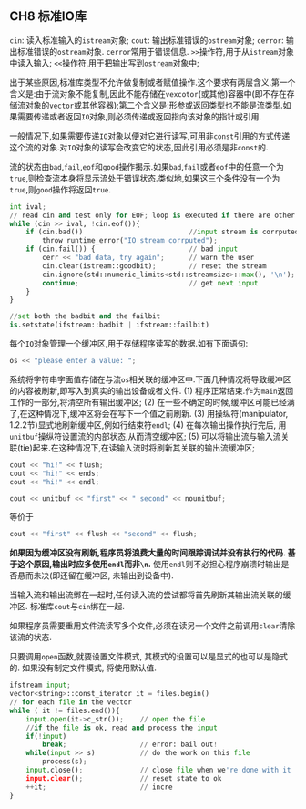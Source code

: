 ##  CH8 标准IO库

`cin`: 读入标准输入的`istream`对象;
`cout`: 输出标准错误的`ostream`对象;
`cerror`: 输出标准错误的`ostream`对象. `cerror`常用于错误信息.
`>>`操作符,用于从`istream`对象中读入输入;
`<<`操作符,用于把输出写到`ostream`对象中;

出于某些原因,标准库类型不允许做复制或者赋值操作.这个要求有两层含义.第一个含义是:由于流对象不能复制,因此不能存储在`vexcotor`(或其他)容器中(即不存在存储流对象的`vector`或其他容器);第二个含义是:形参或返回类型也不能是流类型.如果需要传递或者返回`IO`对象,则必须传递或返回指向该对象的指针或引用.

一般情况下,如果需要传递`IO`对象以便对它进行读写,可用非`const`引用的方式传递这个流的对象.对`IO`对象的读写会改变它的状态,因此引用必须是非`const`的.

流的状态由`bad`,`fail`,`eof`和`good`操作揭示.如果`bad`,`fail`或者`eof`中的任意一个为`true`,则检查流本身将显示流处于错误状态.类似地,如果这三个条件没有一个为`true`,则`good`操作将返回`true`.

```python
int ival;
// read cin and test only for EOF; loop is executed if there are other IO failures
while (cin >> ival, !cin.eof()){
	if (cin.bad())							//input stream is corrputed; bail out
    	throw runtime_error("IO stream corrputed");
    if (cin.fail()) {						// bad input
    	cerr << "bad data, try again";		// warn the user
        cin.clear(istream::goodbit);		// reset the stream
        cin.ignore(std::numeric_limits<std::streamsize>::max(), '\n');	//ignore bad inputs
        continue;							// get next input
    }
}
```

```python
//set both the badbit and the failbit
is.setstate(ifstream::badbit | ifstream::failbit)
```

每个`IO`对象管理一个缓冲区,用于存储程序读写的数据.如有下面语句:
```python
os << "please enter a value: ";
```
系统将字符串字面值存储在与流`os`相关联的缓冲区中.下面几种情况将导致缓冲区的内容被刷新,即写入到真实的输出设备或者文件.
(1) 程序正常结束.作为`main`返回工作的一部分,将清空所有输出缓冲区;
(2) 在一些不确定的时候,缓冲区可能已经满了,在这种情况下,缓冲区将会在写下一个值之前刷新.
(3) 用操纵符(manipulator, 1.2.2节)显式地刷新缓冲区,例如行结束符`endl`;
(4) 在每次输出操作执行完后, 用`unitbuf`操纵符设置流的内部状态,从而清空缓冲区;
(5) 可以将输出流与输入流关联(tie)起来.在这种情况下,在读输入流时将刷新其关联的输出流缓冲区;

```python
cout << "hi!" << flush;
cout << "hi!" << ends;
cout << "hi!" << endl;
```

```python
cout << unitbuf << "first" << " second" << nounitbuf;
```
等价于
```python
cout << "first" << flush << "second" << flush;
```

**如果因为缓冲区没有刷新,程序员将浪费大量的时间跟踪调试并没有执行的代码. 基于这个原因,输出时应多使用`endl`而非`\n`.** 使用`endl`则不必担心程序崩溃时输出是否悬而未决(即还留在缓冲区, 未输出到设备中).

当输入流和输出流绑在一起时,任何读入流的尝试都将首先刷新其输出流关联的缓冲区. 标准库`cout`与`cin`绑在一起.

如果程序员需要重用文件流读写多个文件,必须在读另一个文件之前调用`clear`清除该流的状态.

只要调用`open`函数,就要设置文件模式, 其模式的设置可以是显式的也可以是隐式的. 如果没有制定文件模式, 将使用默认值.

```python
ifstream input;
vector<string>::const_iterator it = files.begin()
// for each file in the vector
while ( it != files.end()){
	input.open(it->c_str());	// open the file
    //if the file is ok, read and process the input
    if(!input)
    	break;					// error: bail out!
    while(input >> s)			// do the work on this file
    	process(s);
    input.close();				// close file when we're done with it
    input.clear();				// reset state to ok
    ++it;						// incre
}
```